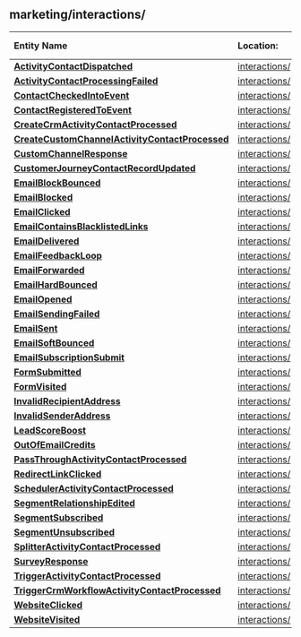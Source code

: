 ## marketing/interactions/
| Entity Name | Location: | Description | External Link |
|:--- |:--- |:--- |:--- |
|[**ActivityContactDispatched**](https://github.com/Microsoft/CDM/blob/experimental/schemaDocuments/core/applicationCommon/foundationCommon/crmCommon/solutions/marketing/interactions/ActivityContactDispatched.cdm.json)|[interactions/](https://github.com/Microsoft/CDM/blob/experimental/schemaDocuments/core/applicationCommon/foundationCommon/crmCommon/solutions/marketing/interactions/)||[Docs](https://docs.microsoft.com/en-us/dynamics365/customer-engagement/developer/entities/ActivityContactDispatched)|
|[**ActivityContactProcessingFailed**](https://github.com/Microsoft/CDM/blob/experimental/schemaDocuments/core/applicationCommon/foundationCommon/crmCommon/solutions/marketing/interactions/ActivityContactProcessingFailed.cdm.json)|[interactions/](https://github.com/Microsoft/CDM/blob/experimental/schemaDocuments/core/applicationCommon/foundationCommon/crmCommon/solutions/marketing/interactions/)||[Docs](https://docs.microsoft.com/en-us/dynamics365/customer-engagement/developer/entities/ActivityContactProcessingFailed)|
|[**ContactCheckedIntoEvent**](https://github.com/Microsoft/CDM/blob/experimental/schemaDocuments/core/applicationCommon/foundationCommon/crmCommon/solutions/marketing/interactions/ContactCheckedIntoEvent.cdm.json)|[interactions/](https://github.com/Microsoft/CDM/blob/experimental/schemaDocuments/core/applicationCommon/foundationCommon/crmCommon/solutions/marketing/interactions/)||[Docs](https://docs.microsoft.com/en-us/dynamics365/customer-engagement/developer/entities/EventCheckin)|
|[**ContactRegisteredToEvent**](https://github.com/Microsoft/CDM/blob/experimental/schemaDocuments/core/applicationCommon/foundationCommon/crmCommon/solutions/marketing/interactions/ContactRegisteredToEvent.cdm.json)|[interactions/](https://github.com/Microsoft/CDM/blob/experimental/schemaDocuments/core/applicationCommon/foundationCommon/crmCommon/solutions/marketing/interactions/)||[Docs](https://docs.microsoft.com/en-us/dynamics365/customer-engagement/developer/entities/EventRegistration)|
|[**CreateCrmActivityContactProcessed**](https://github.com/Microsoft/CDM/blob/experimental/schemaDocuments/core/applicationCommon/foundationCommon/crmCommon/solutions/marketing/interactions/CreateCrmActivityContactProcessed.cdm.json)|[interactions/](https://github.com/Microsoft/CDM/blob/experimental/schemaDocuments/core/applicationCommon/foundationCommon/crmCommon/solutions/marketing/interactions/)||[Docs](https://docs.microsoft.com/en-us/dynamics365/customer-engagement/developer/entities/CreateCrmActivityContactProcessed)|
|[**CreateCustomChannelActivityContactProcessed**](https://github.com/Microsoft/CDM/blob/experimental/schemaDocuments/core/applicationCommon/foundationCommon/crmCommon/solutions/marketing/interactions/CreateCustomChannelActivityContactProcessed.cdm.json)|[interactions/](https://github.com/Microsoft/CDM/blob/experimental/schemaDocuments/core/applicationCommon/foundationCommon/crmCommon/solutions/marketing/interactions/)||[Docs](https://docs.microsoft.com/en-us/dynamics365/customer-engagement/developer/entities/CreateCustomChannelActivityContactProcessed)|
|[**CustomChannelResponse**](https://github.com/Microsoft/CDM/blob/experimental/schemaDocuments/core/applicationCommon/foundationCommon/crmCommon/solutions/marketing/interactions/CustomChannelResponse.cdm.json)|[interactions/](https://github.com/Microsoft/CDM/blob/experimental/schemaDocuments/core/applicationCommon/foundationCommon/crmCommon/solutions/marketing/interactions/)||[Docs](https://docs.microsoft.com/en-us/dynamics365/customer-engagement/developer/entities/CustomChannelResponse)|
|[**CustomerJourneyContactRecordUpdated**](https://github.com/Microsoft/CDM/blob/experimental/schemaDocuments/core/applicationCommon/foundationCommon/crmCommon/solutions/marketing/interactions/CustomerJourneyContactRecordUpdated.cdm.json)|[interactions/](https://github.com/Microsoft/CDM/blob/experimental/schemaDocuments/core/applicationCommon/foundationCommon/crmCommon/solutions/marketing/interactions/)||[Docs](https://docs.microsoft.com/en-us/dynamics365/customer-engagement/developer/entities/CustomerJourneyContactRecordUpdated)|
|[**EmailBlockBounced**](https://github.com/Microsoft/CDM/blob/experimental/schemaDocuments/core/applicationCommon/foundationCommon/crmCommon/solutions/marketing/interactions/EmailBlockBounced.cdm.json)|[interactions/](https://github.com/Microsoft/CDM/blob/experimental/schemaDocuments/core/applicationCommon/foundationCommon/crmCommon/solutions/marketing/interactions/)||[Docs](https://docs.microsoft.com/en-us/dynamics365/customer-engagement/developer/entities/EmailBlockBounced)|
|[**EmailBlocked**](https://github.com/Microsoft/CDM/blob/experimental/schemaDocuments/core/applicationCommon/foundationCommon/crmCommon/solutions/marketing/interactions/EmailBlocked.cdm.json)|[interactions/](https://github.com/Microsoft/CDM/blob/experimental/schemaDocuments/core/applicationCommon/foundationCommon/crmCommon/solutions/marketing/interactions/)||[Docs](https://docs.microsoft.com/en-us/dynamics365/customer-engagement/developer/entities/EmailBlocked)|
|[**EmailClicked**](https://github.com/Microsoft/CDM/blob/experimental/schemaDocuments/core/applicationCommon/foundationCommon/crmCommon/solutions/marketing/interactions/EmailClicked.cdm.json)|[interactions/](https://github.com/Microsoft/CDM/blob/experimental/schemaDocuments/core/applicationCommon/foundationCommon/crmCommon/solutions/marketing/interactions/)||[Docs](https://docs.microsoft.com/en-us/dynamics365/customer-engagement/developer/entities/EmailClicked)|
|[**EmailContainsBlacklistedLinks**](https://github.com/Microsoft/CDM/blob/experimental/schemaDocuments/core/applicationCommon/foundationCommon/crmCommon/solutions/marketing/interactions/EmailContainsBlacklistedLinks.cdm.json)|[interactions/](https://github.com/Microsoft/CDM/blob/experimental/schemaDocuments/core/applicationCommon/foundationCommon/crmCommon/solutions/marketing/interactions/)||[Docs](https://docs.microsoft.com/en-us/dynamics365/customer-engagement/developer/entities/EmailContainsBlacklistedLinks)|
|[**EmailDelivered**](https://github.com/Microsoft/CDM/blob/experimental/schemaDocuments/core/applicationCommon/foundationCommon/crmCommon/solutions/marketing/interactions/EmailDelivered.cdm.json)|[interactions/](https://github.com/Microsoft/CDM/blob/experimental/schemaDocuments/core/applicationCommon/foundationCommon/crmCommon/solutions/marketing/interactions/)||[Docs](https://docs.microsoft.com/en-us/dynamics365/customer-engagement/developer/entities/EmailDelivered)|
|[**EmailFeedbackLoop**](https://github.com/Microsoft/CDM/blob/experimental/schemaDocuments/core/applicationCommon/foundationCommon/crmCommon/solutions/marketing/interactions/EmailFeedbackLoop.cdm.json)|[interactions/](https://github.com/Microsoft/CDM/blob/experimental/schemaDocuments/core/applicationCommon/foundationCommon/crmCommon/solutions/marketing/interactions/)||[Docs](https://docs.microsoft.com/en-us/dynamics365/customer-engagement/developer/entities/EmailFeedbackLoop)|
|[**EmailForwarded**](https://github.com/Microsoft/CDM/blob/experimental/schemaDocuments/core/applicationCommon/foundationCommon/crmCommon/solutions/marketing/interactions/EmailForwarded.cdm.json)|[interactions/](https://github.com/Microsoft/CDM/blob/experimental/schemaDocuments/core/applicationCommon/foundationCommon/crmCommon/solutions/marketing/interactions/)||[Docs](https://docs.microsoft.com/en-us/dynamics365/customer-engagement/developer/entities/EmailForwarded)|
|[**EmailHardBounced**](https://github.com/Microsoft/CDM/blob/experimental/schemaDocuments/core/applicationCommon/foundationCommon/crmCommon/solutions/marketing/interactions/EmailHardBounced.cdm.json)|[interactions/](https://github.com/Microsoft/CDM/blob/experimental/schemaDocuments/core/applicationCommon/foundationCommon/crmCommon/solutions/marketing/interactions/)||[Docs](https://docs.microsoft.com/en-us/dynamics365/customer-engagement/developer/entities/EmailHardBounced)|
|[**EmailOpened**](https://github.com/Microsoft/CDM/blob/experimental/schemaDocuments/core/applicationCommon/foundationCommon/crmCommon/solutions/marketing/interactions/EmailOpened.cdm.json)|[interactions/](https://github.com/Microsoft/CDM/blob/experimental/schemaDocuments/core/applicationCommon/foundationCommon/crmCommon/solutions/marketing/interactions/)||[Docs](https://docs.microsoft.com/en-us/dynamics365/customer-engagement/developer/entities/EmailOpened)|
|[**EmailSendingFailed**](https://github.com/Microsoft/CDM/blob/experimental/schemaDocuments/core/applicationCommon/foundationCommon/crmCommon/solutions/marketing/interactions/EmailSendingFailed.cdm.json)|[interactions/](https://github.com/Microsoft/CDM/blob/experimental/schemaDocuments/core/applicationCommon/foundationCommon/crmCommon/solutions/marketing/interactions/)||[Docs](https://docs.microsoft.com/en-us/dynamics365/customer-engagement/developer/entities/EmailSendingFailed)|
|[**EmailSent**](https://github.com/Microsoft/CDM/blob/experimental/schemaDocuments/core/applicationCommon/foundationCommon/crmCommon/solutions/marketing/interactions/EmailSent.cdm.json)|[interactions/](https://github.com/Microsoft/CDM/blob/experimental/schemaDocuments/core/applicationCommon/foundationCommon/crmCommon/solutions/marketing/interactions/)||[Docs](https://docs.microsoft.com/en-us/dynamics365/customer-engagement/developer/entities/EmailSent)|
|[**EmailSoftBounced**](https://github.com/Microsoft/CDM/blob/experimental/schemaDocuments/core/applicationCommon/foundationCommon/crmCommon/solutions/marketing/interactions/EmailSoftBounced.cdm.json)|[interactions/](https://github.com/Microsoft/CDM/blob/experimental/schemaDocuments/core/applicationCommon/foundationCommon/crmCommon/solutions/marketing/interactions/)||[Docs](https://docs.microsoft.com/en-us/dynamics365/customer-engagement/developer/entities/EmailSoftBounced)|
|[**EmailSubscriptionSubmit**](https://github.com/Microsoft/CDM/blob/experimental/schemaDocuments/core/applicationCommon/foundationCommon/crmCommon/solutions/marketing/interactions/EmailSubscriptionSubmit.cdm.json)|[interactions/](https://github.com/Microsoft/CDM/blob/experimental/schemaDocuments/core/applicationCommon/foundationCommon/crmCommon/solutions/marketing/interactions/)||[Docs](https://docs.microsoft.com/en-us/dynamics365/customer-engagement/developer/entities/EmailSubscriptionSubmit)|
|[**FormSubmitted**](https://github.com/Microsoft/CDM/blob/experimental/schemaDocuments/core/applicationCommon/foundationCommon/crmCommon/solutions/marketing/interactions/FormSubmitted.cdm.json)|[interactions/](https://github.com/Microsoft/CDM/blob/experimental/schemaDocuments/core/applicationCommon/foundationCommon/crmCommon/solutions/marketing/interactions/)||[Docs](https://docs.microsoft.com/en-us/dynamics365/customer-engagement/developer/entities/FormSubmitted)|
|[**FormVisited**](https://github.com/Microsoft/CDM/blob/experimental/schemaDocuments/core/applicationCommon/foundationCommon/crmCommon/solutions/marketing/interactions/FormVisited.cdm.json)|[interactions/](https://github.com/Microsoft/CDM/blob/experimental/schemaDocuments/core/applicationCommon/foundationCommon/crmCommon/solutions/marketing/interactions/)||[Docs](https://docs.microsoft.com/en-us/dynamics365/customer-engagement/developer/entities/FormVisited)|
|[**InvalidRecipientAddress**](https://github.com/Microsoft/CDM/blob/experimental/schemaDocuments/core/applicationCommon/foundationCommon/crmCommon/solutions/marketing/interactions/InvalidRecipientAddress.cdm.json)|[interactions/](https://github.com/Microsoft/CDM/blob/experimental/schemaDocuments/core/applicationCommon/foundationCommon/crmCommon/solutions/marketing/interactions/)||[Docs](https://docs.microsoft.com/en-us/dynamics365/customer-engagement/developer/entities/InvalidRecipientAddress)|
|[**InvalidSenderAddress**](https://github.com/Microsoft/CDM/blob/experimental/schemaDocuments/core/applicationCommon/foundationCommon/crmCommon/solutions/marketing/interactions/InvalidSenderAddress.cdm.json)|[interactions/](https://github.com/Microsoft/CDM/blob/experimental/schemaDocuments/core/applicationCommon/foundationCommon/crmCommon/solutions/marketing/interactions/)||[Docs](https://docs.microsoft.com/en-us/dynamics365/customer-engagement/developer/entities/InvalidSenderAddress)|
|[**LeadScoreBoost**](https://github.com/Microsoft/CDM/blob/experimental/schemaDocuments/core/applicationCommon/foundationCommon/crmCommon/solutions/marketing/interactions/LeadScoreBoost.cdm.json)|[interactions/](https://github.com/Microsoft/CDM/blob/experimental/schemaDocuments/core/applicationCommon/foundationCommon/crmCommon/solutions/marketing/interactions/)||[Docs](https://docs.microsoft.com/en-us/dynamics365/customer-engagement/developer/entities/LeadScoreBoost)|
|[**OutOfEmailCredits**](https://github.com/Microsoft/CDM/blob/experimental/schemaDocuments/core/applicationCommon/foundationCommon/crmCommon/solutions/marketing/interactions/OutOfEmailCredits.cdm.json)|[interactions/](https://github.com/Microsoft/CDM/blob/experimental/schemaDocuments/core/applicationCommon/foundationCommon/crmCommon/solutions/marketing/interactions/)||[Docs](https://docs.microsoft.com/en-us/dynamics365/customer-engagement/developer/entities/OutOfEmailCredits)|
|[**PassThroughActivityContactProcessed**](https://github.com/Microsoft/CDM/blob/experimental/schemaDocuments/core/applicationCommon/foundationCommon/crmCommon/solutions/marketing/interactions/PassThroughActivityContactProcessed.cdm.json)|[interactions/](https://github.com/Microsoft/CDM/blob/experimental/schemaDocuments/core/applicationCommon/foundationCommon/crmCommon/solutions/marketing/interactions/)||[Docs](https://docs.microsoft.com/en-us/dynamics365/customer-engagement/developer/entities/PassThroughActivityContactProcessed)|
|[**RedirectLinkClicked**](https://github.com/Microsoft/CDM/blob/experimental/schemaDocuments/core/applicationCommon/foundationCommon/crmCommon/solutions/marketing/interactions/RedirectLinkClicked.cdm.json)|[interactions/](https://github.com/Microsoft/CDM/blob/experimental/schemaDocuments/core/applicationCommon/foundationCommon/crmCommon/solutions/marketing/interactions/)||[Docs](https://docs.microsoft.com/en-us/dynamics365/customer-engagement/developer/entities/RedirectLinkClicked)|
|[**SchedulerActivityContactProcessed**](https://github.com/Microsoft/CDM/blob/experimental/schemaDocuments/core/applicationCommon/foundationCommon/crmCommon/solutions/marketing/interactions/SchedulerActivityContactProcessed.cdm.json)|[interactions/](https://github.com/Microsoft/CDM/blob/experimental/schemaDocuments/core/applicationCommon/foundationCommon/crmCommon/solutions/marketing/interactions/)||[Docs](https://docs.microsoft.com/en-us/dynamics365/customer-engagement/developer/entities/SchedulerActivityContactProcessed)|
|[**SegmentRelationshipEdited**](https://github.com/Microsoft/CDM/blob/experimental/schemaDocuments/core/applicationCommon/foundationCommon/crmCommon/solutions/marketing/interactions/SegmentRelationshipEdited.cdm.json)|[interactions/](https://github.com/Microsoft/CDM/blob/experimental/schemaDocuments/core/applicationCommon/foundationCommon/crmCommon/solutions/marketing/interactions/)||[Docs](https://docs.microsoft.com/en-us/dynamics365/customer-engagement/developer/entities/SegmentRelationshipEdited)|
|[**SegmentSubscribed**](https://github.com/Microsoft/CDM/blob/experimental/schemaDocuments/core/applicationCommon/foundationCommon/crmCommon/solutions/marketing/interactions/SegmentSubscribed.cdm.json)|[interactions/](https://github.com/Microsoft/CDM/blob/experimental/schemaDocuments/core/applicationCommon/foundationCommon/crmCommon/solutions/marketing/interactions/)||[Docs](https://docs.microsoft.com/en-us/dynamics365/customer-engagement/developer/entities/SegmentSubscribed)|
|[**SegmentUnsubscribed**](https://github.com/Microsoft/CDM/blob/experimental/schemaDocuments/core/applicationCommon/foundationCommon/crmCommon/solutions/marketing/interactions/SegmentUnsubscribed.cdm.json)|[interactions/](https://github.com/Microsoft/CDM/blob/experimental/schemaDocuments/core/applicationCommon/foundationCommon/crmCommon/solutions/marketing/interactions/)||[Docs](https://docs.microsoft.com/en-us/dynamics365/customer-engagement/developer/entities/SegmentUnsubscribed)|
|[**SplitterActivityContactProcessed**](https://github.com/Microsoft/CDM/blob/experimental/schemaDocuments/core/applicationCommon/foundationCommon/crmCommon/solutions/marketing/interactions/SplitterActivityContactProcessed.cdm.json)|[interactions/](https://github.com/Microsoft/CDM/blob/experimental/schemaDocuments/core/applicationCommon/foundationCommon/crmCommon/solutions/marketing/interactions/)||[Docs](https://docs.microsoft.com/en-us/dynamics365/customer-engagement/developer/entities/SplitterActivityContactProcessed)|
|[**SurveyResponse**](https://github.com/Microsoft/CDM/blob/experimental/schemaDocuments/core/applicationCommon/foundationCommon/crmCommon/solutions/marketing/interactions/SurveyResponse.cdm.json)|[interactions/](https://github.com/Microsoft/CDM/blob/experimental/schemaDocuments/core/applicationCommon/foundationCommon/crmCommon/solutions/marketing/interactions/)||[Docs](https://docs.microsoft.com/en-us/dynamics365/customer-engagement/developer/entities/SurveyResponse)|
|[**TriggerActivityContactProcessed**](https://github.com/Microsoft/CDM/blob/experimental/schemaDocuments/core/applicationCommon/foundationCommon/crmCommon/solutions/marketing/interactions/TriggerActivityContactProcessed.cdm.json)|[interactions/](https://github.com/Microsoft/CDM/blob/experimental/schemaDocuments/core/applicationCommon/foundationCommon/crmCommon/solutions/marketing/interactions/)||[Docs](https://docs.microsoft.com/en-us/dynamics365/customer-engagement/developer/entities/TriggerActivityContactProcessed)|
|[**TriggerCrmWorkflowActivityContactProcessed**](https://github.com/Microsoft/CDM/blob/experimental/schemaDocuments/core/applicationCommon/foundationCommon/crmCommon/solutions/marketing/interactions/TriggerCrmWorkflowActivityContactProcessed.cdm.json)|[interactions/](https://github.com/Microsoft/CDM/blob/experimental/schemaDocuments/core/applicationCommon/foundationCommon/crmCommon/solutions/marketing/interactions/)||[Docs](https://docs.microsoft.com/en-us/dynamics365/customer-engagement/developer/entities/TriggerCrmWorkflowActivityContactProcessed)|
|[**WebsiteClicked**](https://github.com/Microsoft/CDM/blob/experimental/schemaDocuments/core/applicationCommon/foundationCommon/crmCommon/solutions/marketing/interactions/WebsiteClicked.cdm.json)|[interactions/](https://github.com/Microsoft/CDM/blob/experimental/schemaDocuments/core/applicationCommon/foundationCommon/crmCommon/solutions/marketing/interactions/)||[Docs](https://docs.microsoft.com/en-us/dynamics365/customer-engagement/developer/entities/WebsiteClicked)|
|[**WebsiteVisited**](https://github.com/Microsoft/CDM/blob/experimental/schemaDocuments/core/applicationCommon/foundationCommon/crmCommon/solutions/marketing/interactions/WebsiteVisited.cdm.json)|[interactions/](https://github.com/Microsoft/CDM/blob/experimental/schemaDocuments/core/applicationCommon/foundationCommon/crmCommon/solutions/marketing/interactions/)||[Docs](https://docs.microsoft.com/en-us/dynamics365/customer-engagement/developer/entities/WebsiteVisited)|
